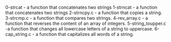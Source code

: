 0-strcat - a function that concatenates two strings
1-strncat - a function that concatenates two strings
2-strncpy.c - a function that copies a string.
3-strcmp.c - a function that compares two strings.
4-rev_array.c - a function that reverses the content of an array of integers.
5-string_toupper.c -a function that changes all lowercase letters of a string to uppercase.
6-cap_string.c - a function that capitalizes all words of a string.
